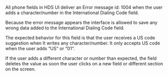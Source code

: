 All phone fields in HDS UI deliver an Error message id: 1004 when the user adds a character/number in the International Dialing Code field.

Because the error message appears the interface is allowed to save any wrong data added to the International Dialing Code field.

The expected behavior for this field is that the user receives a US code suggestion when It writes any character/number. It only accepts US code when the user adds “US“ or “01“. 

If the user adds a different character or number than expected, the field deletes the value as soon the user clicks on a new field or different section on the screen. 
